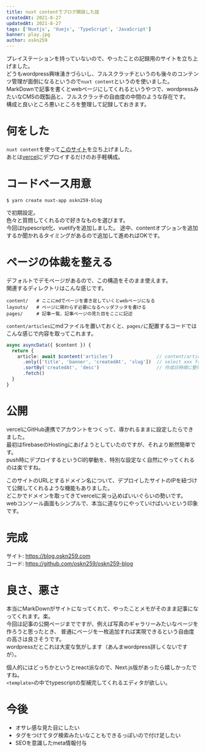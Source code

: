 ```yaml
---
title: nuxt contentでブログ開設した話
createdAt: 2021-8-27
updatedAt: 2021-8-27
tags: ['Nuxtjs', 'Vuejs', 'TypeScript', 'JavaScript']
banner: play.jpg
author: oskn259
---
```


プレイステーションを持っていないので、やったことの記録用のサイトを立ち上げました。  
どうもwordpress興味湧きづらいし、フルスクラッチというのも後々のコンテンツ管理が面倒になるというので`nuxt content`というのを使いました。  
MarkDownで記事を書くとwebページにしてくれるというやつで、wordpressみたいなCMSの既製品と、フルスクラッチの自由度の中間のような存在です。  
構成と良いところ悪いところを整理して記録しておきます。  



# 何をした
`nuxt content`を使って[このサイト](https://blog.oskn259.com)を立ち上げました。  
あとは[vercel](https://vercel.com/)にデプロイするだけのお手軽構成。  


# コードベース用意
```shell
$ yarn create nuxt-app oskn259-blog
```
で初期設定。  
色々と質問してくれるので好きなものを選びます。  
今回はtypescript化、vuetifyを追加しました。
途中、contentオプションを追加するか聞かれるタイミングがあるので追加して進めればOKです。  


# ページの体裁を整える
デフォルトでデモページがあるので、この構造をそのまま使えます。  
関連するディレクトリはこんな感じです。
```
content/   # ここにmdでページを書き足していくとwebページになる
layouts/   # ページに関わらず必要になるヘッダフッタを書ける
pages/     # 記事一覧、記事ページの見た目をここに記述
```

`content/articles`にmdファイルを置いておくと、`pages/`に配置するコードではこんな感じで内容を取ってこれます。  
```typescript
async asyncData({ $content }) {
  return {
    article: await $content('articles')                // content/articlesディレクトリの中を探索
      .only(['title', 'banner', 'createdAt', 'slug'])  // select xxx from ... のxxxの部分に相当
      .sortBy('createdAt', 'desc')                     // 作成日時順に整列して取得
      .fetch()
  }
}
```


# 公開
vercelにGitHub連携でアカウントをつくって、導かれるままに設定したらできました。  
最初はfirebaseのHostingにあげようとしていたのですが、それより断然簡単です。  
push時にデプロイするというCI的挙動を、特別な設定なく自然にやってくれるのは楽ですね。  

このサイトのURLとするドメイン名について、デプロイしたサイトのIPを紐づけて公開してくれるような機能もありました。  
どこかでドメインを取ってきてvercelに突っ込めばいいぐらいの勢いです。  
webコンソール画面もシンプルで、本当に道なりにやっていけばいいという印象です。  


# 完成
サイト: https://blog.oskn259.com  
コード: https://github.com/oskn259/oskn259-blog  


# 良さ、悪さ
本当にMarkDownがサイトになってくれて、やったことメモがそのまま記事になってくれます。楽。  
今回は記事の公開ページまでですが、例えば写真のギャラリーみたいなページを作ろうと思ったとき、
普通にページを一枚追加すれば実現できるという自由度の高さは良さそうです。  
wordpressだとこれは大変な気がします（あんまwordpress詳しくないですが）。  

個人的にはどっちかというとreact派なので、Next.js版があったら嬉しかったですね。  
`<template>`の中でtypescriptの型補完してくれるエディタが欲しい。


# 今後
* オサレ感な見た目にしたい
* タグをつけてタグ検索みたいなこともできるっぽいので付け足したい
* SEOを意識したmeta情報付与
